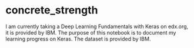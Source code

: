 # concrete_strength
I am currently taking a Deep Learning Fundamentals with Keras on edx.org, it is provided by IBM. The purpose of this notebook is to document my learning progress on Keras. The dataset is provided by IBM.
